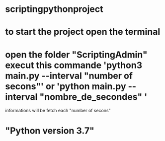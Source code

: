 # scriptingpythonproject
# to start the project open the terminal 
# open the folder "ScriptingAdmin" execut this commande 'python3 main.py --interval "number of secons"' or 'python main.py --interval "nombre_de_secondes" '
informations will be fetch each "number of secons"
# "Python version 3.7"

